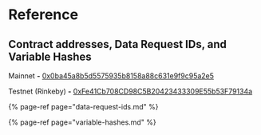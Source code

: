 # Reference

## Contract addresses, Data Request IDs, and Variable Hashes

Mainnet **-** [0x0ba45a8b5d5575935b8158a88c631e9f9c95a2e5](https://etherscan.io/address/0x0ba45a8b5d5575935b8158a88c631e9f9c95a2e5)

Testnet \(Rinkeby\) **-** [0xFe41Cb708CD98C5B20423433309E55b53F79134a](https://rinkeby.etherscan.io/address/0xFe41Cb708CD98C5B20423433309E55b53F79134a)

{% page-ref page="data-request-ids.md" %}

{% page-ref page="variable-hashes.md" %}



